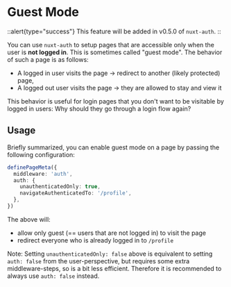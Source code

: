# Guest Mode

::alert{type="success"}
This feature will be added in v0.5.0 of `nuxt-auth`.
::

You can use `nuxt-auth` to setup pages that are accessible only when the user is **not logged in**. This is sometimes called "guest mode". The behavior of such a page is as follows:
- A logged in user visits the page -> redirect to another (likely protected) page,
- A logged out user visits the page -> they are allowed to stay and view it

This behavior is useful for login pages that you don't want to be visitable by logged in users: Why should they go through a login flow again?

## Usage

Briefly summarized, you can enable guest mode on a page by passing the following configuration:
```ts
definePageMeta({
  middleware: 'auth',
  auth: {
    unauthenticatedOnly: true,
    navigateAuthenticatedTo: '/profile',
  },
})
```

The above will:
- allow only guest (== users that are not logged in) to visit the page
- redirect everyone who is already logged in to `/profile`

Note: Setting `unauthenticatedOnly: false` above is equivalent to setting `auth: false` from the user-perspective, but requires some extra middleware-steps, so is a bit less efficient. Therefore it is recommended to always use `auth: false` instead.
